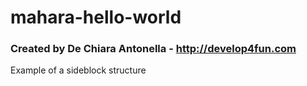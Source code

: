 # mahara-hello-world
### Created by De Chiara Antonella - http://develop4fun.com

Example of a sideblock structure
